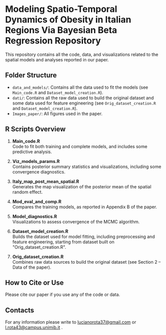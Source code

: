 # Modeling Spatio-Temporal Dynamics of Obesity in Italian Regions Via Bayesian Beta Regression Repository

This repository contains all the code, data, and visualizations related to the spatial models and analyses reported in our paper.

## Folder Structure
- `data_and_models/`: Contains all the data used to fit the models (see `Main_code.R` and `Dataset_model_creation.R`).
- `dati/`: Contains all the raw data used to build the original dataset and some data used for feature engineering (see `Orig_dataset_creation.R` and `Dataset_model_creation.R`).
- `Images_paper/`: All figures used in the paper.

## R Scripts Overview

1. **Main_code.R**  
   Code to fit both training and complete models, and includes some predictive analysis.

2. **Viz_models_params.R**  
   Contains posterior summary statistics and visualizations, including some convergence diagnostics.

3. **Italy_map_post_mean_spatial.R**  
   Generates the map visualization of the posterior mean of the spatial random effect.

4. **Mod_eval_and_comp.R**  
   Compares the training models, as reported in Appendix B of the paper.

5. **Model_diagnostics.R**  
   Visualizations to assess convergence of the MCMC algorithm.

6. **Dataset_model_creation.R**  
   Builds the dataset used for model fitting, including preprocessing and feature engineering, starting from dataset built on "Orig_dataset_creation.R".

7. **Orig_dataset_creation.R**  
   Combines raw data sources to build the original dataset (see Section 2 – Data of the paper).

## How to Cite or Use
Please cite our paper if you use any of the code or data.

## Contacts
For any information please write to lucianorota37@gmail.com or l.rota43@campus.unimib.it .
